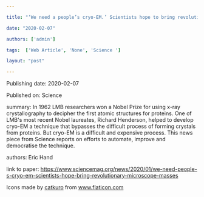 ---
title: "‘We need a people’s cryo-EM.’ Scientists hope to bring revolutionary microscope to the masses "
date: "2020-02-07"
authors: ['admin']
tags:  ['Web Article', 'None', 'Science ']
layout: "post"
---
Publishing date: 2020-02-07

Published on: Science 

summary: In 1962 LMB researchers won a Nobel Prize for using x-ray crystallography to decipher the first atomic structures for proteins. One of LMB's most recent Nobel laureates, Richard Henderson, helped to develop cryo-EM a technique that bypasses the difficult process of forming crystals from proteins. But cryo-EM is a difficult and expensive process. This  news piece from Science reports on efforts to automate, improve and democratise the technique. 

authors: Eric Hand

link to paper: https://www.sciencemag.org/news/2020/01/we-need-people-s-cryo-em-scientists-hope-bring-revolutionary-microscope-masses

Icons made by <a href="https://www.flaticon.com/free-icon/bookshelves_3576884" title="catkuro">catkuro</a> from <a href="https://www.flaticon.com/" title="Flaticon"> www.flaticon.com</a>